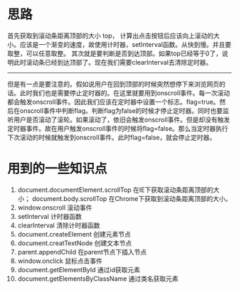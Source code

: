 # 思路
首先获取到滚动条距离顶部的大小 top， 计算出点击按钮后应该向上滚动的大小。应该是一个渐变的速度，故使用计时器，setInterval函数。从快到慢。并且要取整，可以任意取整。
其次就是要判断是否到达顶部。如果top已经等于0了，说明此时滚动条已经到达顶部了。现在我们需要clearInterval去清除定时器。
***
但是有一点是要注意的。假如说用户在回到顶部的时候突然想停下来浏览网页的话。此时我们也是需要停止定时器的。在这里就要用到onscroll事件。每一次滚动都会触发onscroll事件。因此我们应该在定时器中设置一个标志。flag=true。然后在onscroll事件中判断flag。判断flag为false的时候才停止定时器。同时也要监听用户是否滚动了滚轮。如果滚动了，依旧会触发onscroll事件。但是却没有触发定时器事件。故在用户触发onscroll事件的时候将flag=false。那么当定时器执行下次滚动的时候就触发到onscroll事件。此时flag=false，就会停止定时器。
# 用到的一些知识点
1. document.documentElement.scrollTop 在IE下获取滚动条距离顶部的大小； document.body.scrollTop 在Chrome下获取到滚动条距离顶部的大小。
2. window.onscroll 滚动事件
3. setInterval 计时器函数
4. clearInterval 清除计时器函数
5. document.createElement 创建元素节点
6. document.creatTextNode 创建文本节点
7. parent.appendChild 在parent节点下插入节点
8. window.onclick 鼠标点击事件
9. document.getElementById 通过id获取元素
10. document.getElementsByClassName 通过类名获取元素
